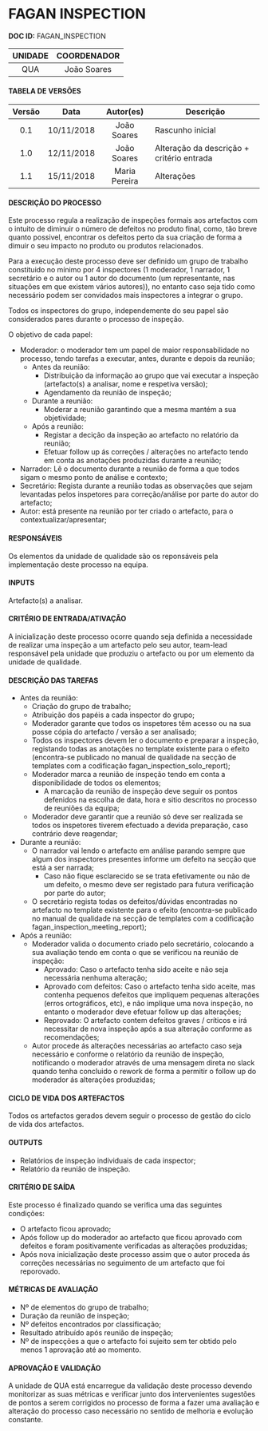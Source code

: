 # FAGAN INSPECTION

**DOC ID:** FAGAN_INSPECTION

| UNIDADE | COORDENADOR |
|:---:|:---:|
| QUA | João Soares|

#### TABELA DE VERSÕES

| Versão | Data | Autor(es) | Descrição
|:---:|:---:|:---:|---
| 0.1 | 10/11/2018 | João Soares | Rascunho inicial |
| 1.0 | 12/11/2018 | João Soares | Alteração da descrição + critério entrada |
| 1.1 | 15/11/2018 | Maria Pereira | Alterações |

#### DESCRIÇÃO DO PROCESSO

Este processo regula a realização de inspeções formais aos artefactos com o intuito de diminuir o número de defeitos no produto final, como, tão breve quanto possivel, encontrar os defeitos perto da sua criação de forma a dimuir o seu impacto no produto ou produtos relacionados.

Para a execução deste processo deve ser definido um grupo de trabalho constituido no mínimo por 4 inspectores (1 moderador, 1 narrador, 1 secretário e o autor ou 1 autor do documento (um representante, nas situações em que existem vários autores)), no entanto caso seja tido como necessário podem ser convidados mais inspectores a integrar o grupo.

Todos os inspectores do grupo, independemente do seu papel são considerados pares durante o processo de inspeção.

O objetivo de cada papel:
- Moderador: o moderador tem um papel de maior responsabilidade no processo, tendo tarefas a executar, antes, durante e depois da reunião;
  - Antes da reunião:
    - Distribuição da informação ao grupo que vai executar a inspeção (artefacto(s) a analisar, nome e respetiva versão);
    - Agendamento da reunião de inspeção;   
  - Durante a reunião:
    - Moderar a reunião garantindo que a mesma mantém a sua objetividade;
  - Após a reunião:
    - Registar a decição da inspeção ao artefacto no relatório da reunião;
    - Efetuar follow up ás correções / alterações no artefacto tendo em conta as anotações produzidas durante a reunião;
- Narrador: Lê o documento durante a reunião de forma a que todos sigam o mesmo ponto de análise e contexto;
- Secretário: Regista durante a reunião todas as observações que sejam levantadas pelos inspetores para correção/análise por parte do autor do artefacto;
- Autor: está presente na reunião por ter criado o artefacto, para o contextualizar/apresentar;

#### RESPONSÁVEIS

Os elementos da unidade de qualidade são os reponsáveis pela implementação deste processo na equipa.

#### INPUTS

Artefacto(s) a analisar.

#### CRITÉRIO DE ENTRADA/ATIVAÇÃO

A inicialização deste processo ocorre quando seja definida a necessidade de realizar uma inspeção a um artefacto pelo seu autor, team-lead responsável pela unidade que produziu o artefacto ou por um elemento da unidade de qualidade.

#### DESCRIÇÃO DAS TAREFAS

- Antes da reunião:
  - Criação do grupo de trabalho;
  - Atribuição dos papéis a cada inspector do grupo;
  - Moderador garante que todos os inspetores têm acesso ou na sua posse cópia do artefacto / versão a ser analisado;
  - Todos os inspectores devem ler o documento e preparar a inspeção, registando todas as anotações no template existente para o efeito (encontra-se publicado no manual de qualidade na secção de templates com a codificação fagan_inspection_solo_report);
  - Moderador marca a reunião de inspeção tendo em conta a disponibilidade de todos os elementos;
    - A marcação da reunião de inspeção deve seguir os pontos defenidos na escolha de data, hora e sitio descritos no processo de reuniões da equipa;
  - Moderador deve garantir que a reunião só deve ser realizada se todos os inspetores tiverem efectuado a devida preparação, caso contrário deve reagendar;
- Durante a reunião:
  - O narrador vai lendo o artefacto em análise parando sempre que algum dos inspectores presentes informe um defeito na secção que está a ser narrada;
    - Caso não fique esclarecido se se trata efetivamente ou não de um defeito, o mesmo deve ser registado para futura verificação por parte do autor;
  - O secretário regista todas os defeitos/dúvidas encontradas no artefacto no template existente para o efeito (encontra-se publicado no manual de qualidade na secção de templates com a codificação fagan_inspection_meeting_report);
- Após a reunião:
  - Moderador valida o documento criado pelo secretário, colocando a sua avaliação tendo em conta o que se verificou na reunião de inspeção:
    - Aprovado: Caso o artefacto tenha sido aceite e não seja necessária nenhuma alteração;
    - Aprovado com defeitos: Caso o artefacto tenha sido aceite, mas contenha pequenos defeitos que impliquem pequenas alterações (erros ortográficos, etc), e não implique uma nova inspeção, no entanto o moderador deve efetuar follow up das alterações;
    - Reprovado: O artefacto contem defeitos graves / críticos e irá necessitar de nova inspeção após a sua alteração conforme as recomendações;
  - Autor procede ás alterações necessárias ao artefacto caso seja necessário e conforme o relatório da reunião de inspeção, notificando o moderador através de uma mensagem direta no slack quando tenha concluido o rework de forma a permitir o follow up do moderador ás alterações produzidas;

#### CICLO DE VIDA DOS ARTEFACTOS

Todos os artefactos gerados devem seguir o processo de gestão do ciclo de vida dos artefactos.

#### OUTPUTS

- Relatórios de inspeção individuais de cada inspector;
- Relatório da reunião de inspeção.

#### CRITÉRIO DE SAÍDA

Este processo é finalizado quando se verifica uma das seguintes condições:
- O artefacto ficou aprovado;
- Após follow up do moderador ao artefacto que ficou aprovado com defeitos e foram positivamente verificadas as alterações produzidas;
- Após nova inicialização deste processo assim que o autor proceda ás correções necessárias no seguimento de um artefacto que foi reporovado.

#### MÉTRICAS DE AVALIAÇÃO

- Nº de elementos do grupo de trabalho;
- Duração da reunião de inspeção;
- Nº defeitos encontrados por classificação;
- Resultado atribuído após reunião de inspeção;
- Nº de inspecções a que o artefacto foi sujeito sem ter obtido pelo menos 1 aprovação até ao momento.

#### APROVAÇÃO E VALIDAÇÃO

A unidade de QUA está encarregue da validação deste processo devendo monitorizar as suas métricas e verificar junto dos intervenientes sugestões de pontos a serem corrigidos no processo de forma a fazer uma avaliação e alteração do processo caso necessário no sentido de melhoria e evolução constante.
